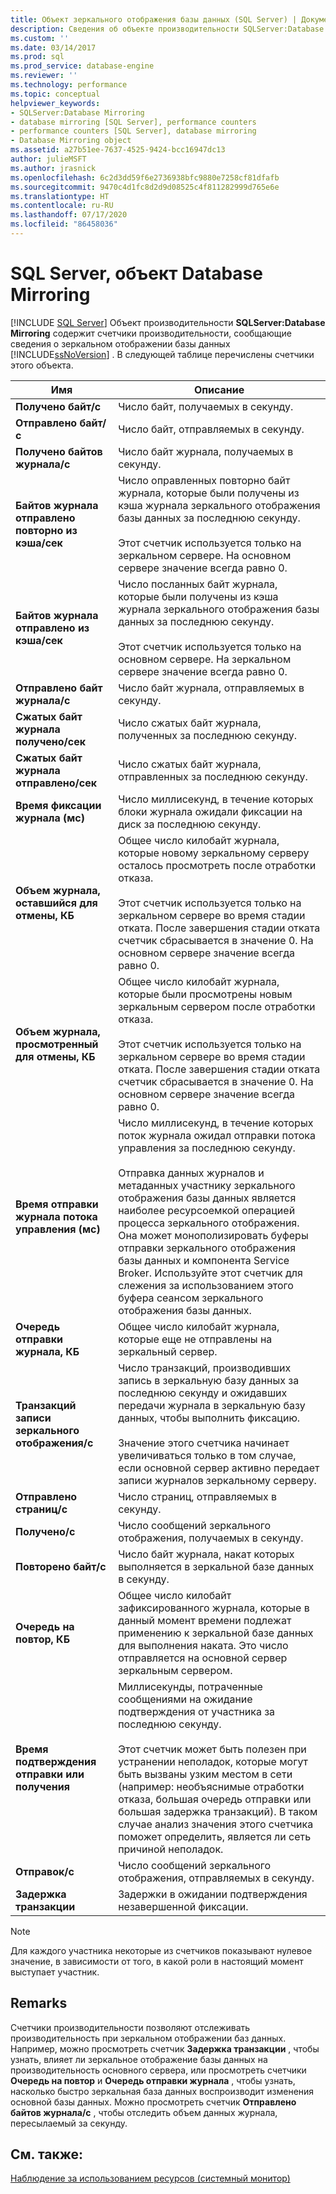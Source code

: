 ```yaml
---
title: Объект зеркального отображения базы данных (SQL Server) | Документация Майкрософт
description: Сведения об объекте производительности SQLServer:Database Mirroring, который содержит счетчики производительности, сообщающие сведения о зеркальном отображении базы данных SQL Server.
ms.custom: ''
ms.date: 03/14/2017
ms.prod: sql
ms.prod_service: database-engine
ms.reviewer: ''
ms.technology: performance
ms.topic: conceptual
helpviewer_keywords:
- SQLServer:Database Mirroring
- database mirroring [SQL Server], performance counters
- performance counters [SQL Server], database mirroring
- Database Mirroring object
ms.assetid: a27b51ee-7637-4525-9424-bcc16947dc13
author: julieMSFT
ms.author: jrasnick
ms.openlocfilehash: 6c2d3dd59f6e2736938bfc9880e7258cf81dfafb
ms.sourcegitcommit: 9470c4d1fc8d2d9d08525c4f811282999d765e6e
ms.translationtype: HT
ms.contentlocale: ru-RU
ms.lasthandoff: 07/17/2020
ms.locfileid: "86458036"
---
```

# <a name="sql-server-database-mirroring-object"></a>SQL Server, объект Database Mirroring
 [!INCLUDE [SQL Server](../../includes/applies-to-version/sqlserver.md)]
  Объект производительности **SQLServer:Database Mirroring** содержит счетчики производительности, сообщающие сведения о зеркальном отображении базы данных [!INCLUDE[ssNoVersion](../../includes/ssnoversion-md.md)] . В следующей таблице перечислены счетчики этого объекта.  
  
|Имя|Описание|  
|----------|-----------------|  
|**Получено байт/с**|Число байт, получаемых в секунду.|  
|**Отправлено байт/с**|Число байт, отправляемых в секунду.|  
|**Получено байтов журнала/с**|Число байт журнала, получаемых в секунду.|  
|**Байтов журнала отправлено повторно из кэша/сек**|Число оправленных повторно байт журнала, которые были получены из кэша журнала зеркального отображения базы данных за последнюю секунду.<br /><br /> Этот счетчик используется только на зеркальном сервере. На основном сервере значение всегда равно 0.|  
|**Байтов журнала отправлено из кэша/сек**|Число посланных байт журнала, которые были получены из кэша журнала зеркального отображения базы данных за последнюю секунду.<br /><br /> Этот счетчик используется только на основном сервере. На зеркальном сервере значение всегда равно 0.|  
|**Отправлено байт журнала/с**|Число байт журнала, отправляемых в секунду.|  
|**Сжатых байт журнала получено/сек**|Число сжатых байт журнала, полученных за последнюю секунду.|  
|**Сжатых байт журнала отправлено/сек**|Число сжатых байт журнала, отправленных за последнюю секунду.|  
|**Время фиксации журнала (мс)**|Число миллисекунд, в течение которых блоки журнала ожидали фиксации на диск за последнюю секунду.|  
|**Объем журнала, оставшийся для отмены, КБ**|Общее число килобайт журнала, которые новому зеркальному серверу осталось просмотреть после отработки отказа.<br /><br /> Этот счетчик используется только на зеркальном сервере во время стадии отката. После завершения стадии отката счетчик сбрасывается в значение 0. На основном сервере значение всегда равно 0.|  
|**Объем журнала, просмотренный для отмены, КБ**|Общее число килобайт журнала, которые были просмотрены новым зеркальным сервером после отработки отказа.<br /><br /> Этот счетчик используется только на зеркальном сервере во время стадии отката. После завершения стадии отката счетчик сбрасывается в значение 0. На основном сервере значение всегда равно 0.|  
|**Время отправки журнала потока управления (мс)**|Число миллисекунд, в течение которых поток журнала ожидал отправки потока управления за последнюю секунду.<br /><br /> Отправка данных журналов и метаданных участнику зеркального отображения базы данных является наиболее ресурсоемкой операцией процесса зеркального отображения. Она может монополизировать буферы отправки зеркального отображения базы данных и компонента Service Broker. Используйте этот счетчик для слежения за использованием этого буфера сеансом зеркального отображения базы данных.|  
|**Очередь отправки журнала, КБ**|Общее число килобайт журнала, которые еще не отправлены на зеркальный сервер.|  
|**Транзакций записи зеркального отображения/с**|Число транзакций, производивших запись в зеркальную базу данных за последнюю секунду и ожидавших передачи журнала в зеркальную базу данных, чтобы выполнить фиксацию.<br /><br /> Значение этого счетчика начинает увеличиваться только в том случае, если основной сервер активно передает записи журналов зеркальному серверу.|  
|**Отправлено страниц/с**|Число страниц, отправляемых в секунду.|  
|**Получено/с**|Число сообщений зеркального отображения, получаемых в секунду.|  
|**Повторено байт/с**|Число байт журнала, накат которых выполняется в зеркальной базе данных в секунду.|  
|**Очередь на повтор, КБ**|Общее число килобайт зафиксированного журнала, которые в данный момент времени подлежат применению к зеркальной базе данных для выполнения наката. Это число отправляется на основной сервер зеркальным сервером.|  
|**Время подтверждения отправки или получения**|Миллисекунды, потраченные сообщениями на ожидание подтверждения от участника за последнюю секунду.<br /><br /> Этот счетчик может быть полезен при устранении неполадок, которые могут быть вызваны узким местом в сети (например: необъяснимые отработки отказа, большая очередь отправки или большая задержка транзакций). В таком случае анализ значения этого счетчика поможет определить, является ли сеть причиной неполадок.|  
|**Отправок/с**|Число сообщений зеркального отображения, отправляемых в секунду.|  
|**Задержка транзакции**|Задержки в ожидании подтверждения незавершенной фиксации.|  
  
> [!NOTE]  
>  Для каждого участника некоторые из счетчиков показывают нулевое значение, в зависимости от того, в какой роли в настоящий момент выступает участник.  
  
## <a name="remarks"></a>Remarks  
 Счетчики производительности позволяют отслеживать производительность при зеркальном отображении баз данных. Например, можно просмотреть счетчик **Задержка транзакции** , чтобы узнать, влияет ли зеркальное отображение базы данных на производительность основного сервера, или просмотреть счетчики **Очередь на повтор** и **Очередь отправки журнала** , чтобы узнать, насколько быстро зеркальная база данных воспроизводит изменения основной базы данных. Можно просмотреть счетчик **Отправлено байтов журнала/с** , чтобы отследить объем данных журнала, пересылаемый за секунду.  
  
## <a name="see-also"></a>См. также:  
 [Наблюдение за использованием ресурсов (системный монитор)](../../relational-databases/performance-monitor/monitor-resource-usage-system-monitor.md)  
  
  
